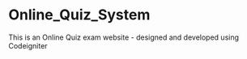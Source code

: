 # Online_Quiz_System
This is an Online Quiz exam website - designed and developed using Codeigniter

